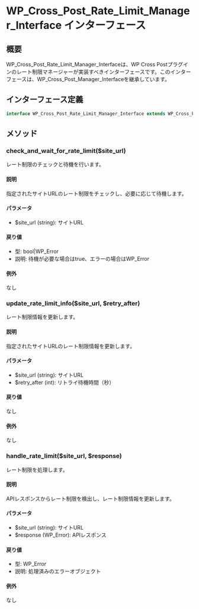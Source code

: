 # WP_Cross_Post_Rate_Limit_Manager_Interface インターフェース

## 概要

WP_Cross_Post_Rate_Limit_Manager_Interfaceは、WP Cross Postプラグインのレート制限マネージャーが実装すべきインターフェースです。このインターフェースは、WP_Cross_Post_Manager_Interfaceを継承しています。

## インターフェース定義

```php
interface WP_Cross_Post_Rate_Limit_Manager_Interface extends WP_Cross_Post_Manager_Interface
```

## メソッド

### check_and_wait_for_rate_limit($site_url)
レート制限のチェックと待機を行います。

#### 説明
指定されたサイトURLのレート制限をチェックし、必要に応じて待機します。

#### パラメータ
- $site_url (string): サイトURL

#### 戻り値
- 型: bool|WP_Error
- 説明: 待機が必要な場合はtrue、エラーの場合はWP_Error

#### 例外
なし

### update_rate_limit_info($site_url, $retry_after)
レート制限情報を更新します。

#### 説明
指定されたサイトURLのレート制限情報を更新します。

#### パラメータ
- $site_url (string): サイトURL
- $retry_after (int): リトライ待機時間（秒）

#### 戻り値
なし

#### 例外
なし

### handle_rate_limit($site_url, $response)
レート制限を処理します。

#### 説明
APIレスポンスからレート制限を検出し、レート制限情報を更新します。

#### パラメータ
- $site_url (string): サイトURL
- $response (WP_Error): APIレスポンス

#### 戻り値
- 型: WP_Error
- 説明: 処理済みのエラーオブジェクト

#### 例外
なし